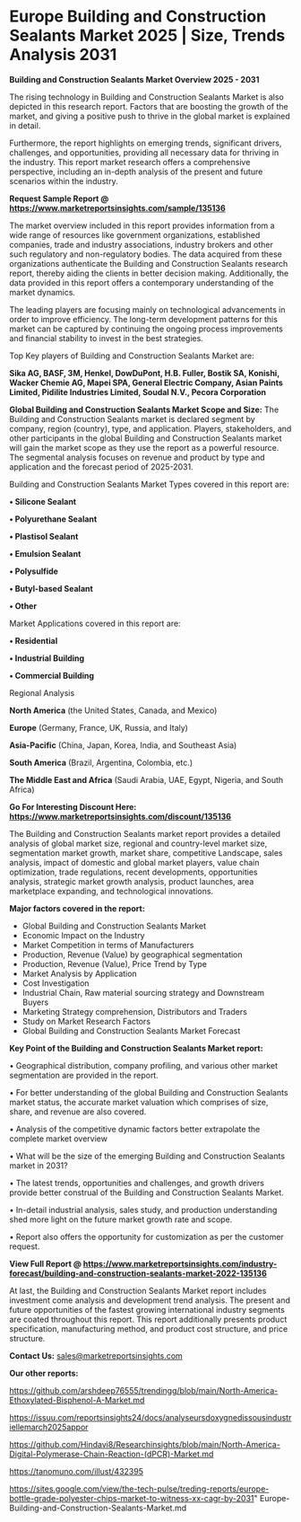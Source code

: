  # Europe Building and Construction Sealants Market 2025 | Size, Trends Analysis 2031

<Strong> Building and Construction Sealants Market Overview 2025 - 2031</strong>

The rising technology in Building and Construction Sealants Market is also depicted in this research report. Factors that are boosting the growth of the market, and giving a positive push to thrive in the global market is explained in detail.

Furthermore, the report highlights on emerging trends, significant drivers, challenges, and opportunities, providing all necessary data for thriving in the industry. This report market research offers a comprehensive perspective, including an in-depth analysis of the present and future scenarios within the industry.

<strong>Request Sample Report @ <a href=https://www.marketreportsinsights.com/sample/135136>https://www.marketreportsinsights.com/sample/135136</a></strong>

The market overview included in this report provides information from a wide range of resources like government organizations, established companies, trade and industry associations, industry brokers and other such regulatory and non-regulatory bodies. The data acquired from these organizations authenticate the Building and Construction Sealants research report, thereby aiding the clients in better decision making. Additionally, the data provided in this report offers a contemporary understanding of the market dynamics.

The leading players are focusing mainly on technological advancements in order to improve efficiency. The long-term development patterns for this market can be captured by continuing the ongoing process improvements and financial stability to invest in the best strategies.

Top Key players of Building and Construction Sealants Market are:

<strong>Sika AG, BASF, 3M, Henkel, DowDuPont, H.B. Fuller, Bostik SA, Konishi, Wacker Chemie AG, Mapei SPA, General Electric Company, Asian Paints Limited, Pidilite Industries Limited, Soudal N.V., Pecora Corporation</strong>

<strong><b>Global Building and Construction Sealants Market Scope and Size:</b></strong>
The Building and Construction Sealants market is declared segment by company, region (country), type, and application. Players, stakeholders, and other participants in the global Building and Construction Sealants market will gain the market scope as they use the report as a powerful resource. The segmental analysis focuses on revenue and product by type and application and the forecast period of 2025-2031.

Building and Construction Sealants Market Types covered in this report are:

<strong>• Silicone Sealant

• Polyurethane Sealant

• Plastisol Sealant

• Emulsion Sealant

• Polysulfide

• Butyl-based Sealant

• Other</strong>

Market Applications covered in this report are:

<strong>• Residential

• Industrial Building

• Commercial Building</strong> 

Regional Analysis

<strong>North America</strong> (the United States, Canada, and Mexico)

<strong>Europe</strong> (Germany, France, UK, Russia, and Italy)

<strong>Asia-Pacific</strong> (China, Japan, Korea, India, and Southeast Asia)

<strong>South America</strong> (Brazil, Argentina, Colombia, etc.)

<strong>The Middle East and Africa</strong> (Saudi Arabia, UAE, Egypt, Nigeria, and South Africa)

<strong>Go For Interesting Discount Here: <a href=https://www.marketreportsinsights.com/discount/135136>https://www.marketreportsinsights.com/discount/135136</a></strong>

The Building and Construction Sealants market report provides a detailed analysis of global market size, regional and country-level market size, segmentation market growth, market share, competitive Landscape, sales analysis, impact of domestic and global market players, value chain optimization, trade regulations, recent developments, opportunities analysis, strategic market growth analysis, product launches, area marketplace expanding, and technological innovations.

<strong><b>Major factors covered in the report:</b></strong>
<ul>
  <li>Global Building and Construction Sealants Market </li>
  <li>Economic Impact on the Industry</li>
  <li>Market Competition in terms of Manufacturers</li>
  <li>Production, Revenue (Value) by geographical segmentation</li>
  <li>Production, Revenue (Value), Price Trend by Type</li>
  <li>Market Analysis by Application</li>
  <li>Cost Investigation</li>
  <li>Industrial Chain, Raw material sourcing strategy and Downstream Buyers</li>
  <li>Marketing Strategy comprehension, Distributors and Traders</li>
  <li>Study on Market Research Factors</li>
  <li>Global Building and Construction Sealants Market Forecast</li>
</ul>

<strong><b>Key Point of the Building and Construction Sealants Market report:</b></strong>

• Geographical distribution, company profiling, and various other market segmentation are provided in the report.

• For better understanding of the global Building and Construction Sealants market status, the accurate market valuation which comprises of size, share, and revenue are also covered.

• Analysis of the competitive dynamic factors better extrapolate the complete market overview

• What will be the size of the emerging Building and Construction Sealants market in 2031?

• The latest trends, opportunities and challenges, and growth drivers provide better construal of the Building and Construction Sealants Market.

• In-detail industrial analysis, sales study, and production understanding shed more light on the future market growth rate and scope.

• Report also offers the opportunity for customization as per the customer request.

<strong><b>View Full Report @ <a href=https://www.marketreportsinsights.com/industry-forecast/building-and-construction-sealants-market-2022-135136>https://www.marketreportsinsights.com/industry-forecast/building-and-construction-sealants-market-2022-135136</a></b></strong>


At last, the Building and Construction Sealants Market report includes investment come analysis and development trend analysis. The present and future opportunities of the fastest growing international industry segments are coated throughout this report. This report additionally presents product specification, manufacturing method, and product cost structure, and price structure.

<strong>Contact Us:</strong>
sales@marketreportsinsights.com

<strong>Our other reports:</strong>

<a href=https://github.com/arshdeep76555/trendingg/blob/main/North-America-Ethoxylated-Bisphenol-A-Market.md>https://github.com/arshdeep76555/trendingg/blob/main/North-America-Ethoxylated-Bisphenol-A-Market.md</a>

<a href=https://issuu.com/reportsinsights24/docs/analyseursdoxygnedissousindustriellemarch2025appor>https://issuu.com/reportsinsights24/docs/analyseursdoxygnedissousindustriellemarch2025appor</a>

<a href=https://github.com/Hindavi8/Researchinsights/blob/main/North-America-Digital-Polymerase-Chain-Reaction-(dPCR)-Market.md>https://github.com/Hindavi8/Researchinsights/blob/main/North-America-Digital-Polymerase-Chain-Reaction-(dPCR)-Market.md</a>

<a href=https://tanomuno.com/illust/432395>https://tanomuno.com/illust/432395</a>

<a href=https://sites.google.com/view/the-tech-pulse/treding-reports/europe-bottle-grade-polyester-chips-market-to-witness-xx-cagr-by-2031>https://sites.google.com/view/the-tech-pulse/treding-reports/europe-bottle-grade-polyester-chips-market-to-witness-xx-cagr-by-2031</a>"
Europe-Building-and-Construction-Sealants-Market.md
